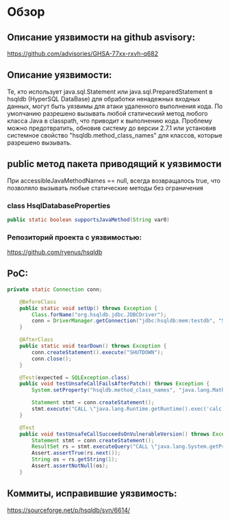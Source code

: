 # Обзор #

## Описание уязвимости на github asvisory: ##
https://github.com/advisories/GHSA-77xx-rxvh-q682

## Описание уязвимости: ##
Те, кто использует java.sql.Statement или java.sql.PreparedStatement в hsqldb (HyperSQL DataBase) для обработки ненадежных входных данных, могут быть уязвимы для атаки удаленного выполнения кода. По умолчанию разрешено вызывать любой статический метод любого класса Java в classpath, что приводит к выполнению кода. Проблему можно предотвратить, обновив систему до версии 2.7.1 или установив системное свойство "hsqldb.method_class_names" для классов, которые разрешено вызывать.

## public метод пакета приводящий к уязвимости ##

При accessibleJavaMethodNames == null, всегда возвращалось true, что позволяло вызывать любые статические методы без ограничения

### class HsqlDatabaseProperties ###

~~~java
public static boolean supportsJavaMethod(String var0)
~~~

### Репозиторий проекта с уязвимостью: ###
https://github.com/ryenus/hsqldb

## PoC: ##
~~~java
private static Connection conn;

    @BeforeClass
    public static void setUp() throws Exception {
        Class.forName("org.hsqldb.jdbc.JDBCDriver");
        conn = DriverManager.getConnection("jdbc:hsqldb:mem:testdb", "SA", "");
    }

    @AfterClass
    public static void tearDown() throws Exception {
        conn.createStatement().execute("SHUTDOWN");
        conn.close();
    }

    @Test(expected = SQLException.class)
    public void testUnsafeCallFailsAfterPatch() throws Exception {
        System.setProperty("hsqldb.method_class_names", "java.lang.Math");

        Statement stmt = conn.createStatement();
        stmt.execute("CALL \"java.lang.Runtime.getRuntime().exec('calc')\"");
    }

    @Test
    public void testUnsafeCallSucceedsOnVulnerableVersion() throws Exception {
        Statement stmt = conn.createStatement();
        ResultSet rs = stmt.executeQuery("CALL \"java.lang.System.getProperty\"('os.name')");
        Assert.assertTrue(rs.next());
        String os = rs.getString(1);
        Assert.assertNotNull(os);
    }
~~~

## Коммиты, исправившие уязвимость: ##
https://sourceforge.net/p/hsqldb/svn/6614/

